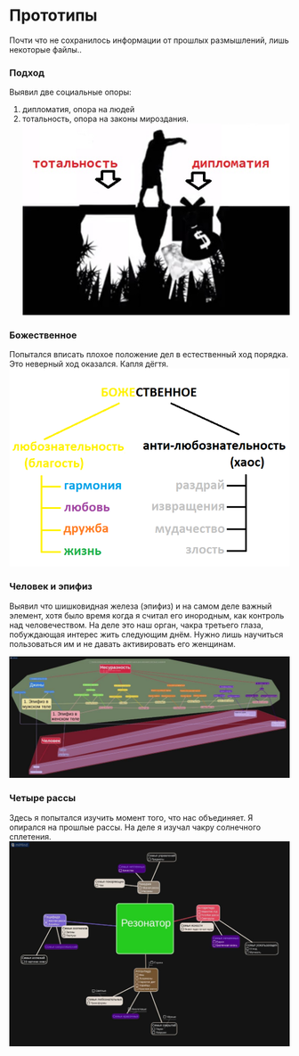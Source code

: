 # Прототипы

Почти что не сохранилось информации от прошлых размышлений, лишь некоторые файлы..

### Подход

Выявил две социальные опоры:
1. дипломатия, опора на людей
2. тотальность, опора на законы мироздания.
![](./Подход.jpg)

### Божественное

Попытался вписать плохое положение дел в естественный ход порядка. Это неверный ход оказался. Капля дёгтя.
![](./Божественное.png)

### Человек и эпифиз

Выявил что шишковидная железа (эпифиз) и на самом деле важный элемент, хотя было время когда я считал его инородным, как контроль над человечеством. На деле это наш орган, чакра третьего глаза, побуждающая интерес жить следующим днём. Нужно лишь научиться пользоваться им и не давать активировать его женщинам.

![](./Человек%20и%20эпифиз.jpg)

### Четыре рассы

Здесь я попытался изучить момент того, что нас объединяет. Я опирался на прошлые рассы. На деле я изучал чакру солнечного сплетения.
![](./Четыре%20рассы.jpg)